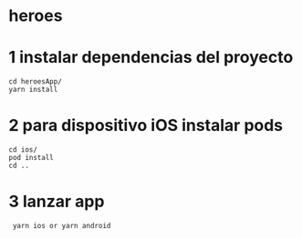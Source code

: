 # heroes

# 1 instalar dependencias del proyecto  
    cd heroesApp/
    yarn install

# 2 para dispositivo iOS instalar pods 
    cd ios/
    pod install
    cd ..
 
# 3 lanzar app   
     yarn ios or yarn android
